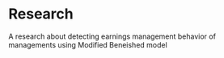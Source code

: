# Research
A research about detecting earnings management behavior of managements using Modified Beneished model

